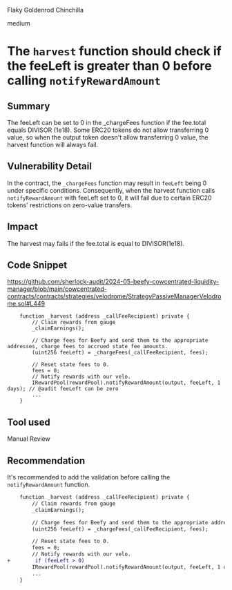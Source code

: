 Flaky Goldenrod Chinchilla

medium

# The `harvest` function should check if the feeLeft is greater than 0 before calling `notifyRewardAmount`


## Summary
The feeLeft can be set to 0 in the _chargeFees function if the fee.total equals DIVISOR (1e18).
Some ERC20 tokens do not allow transferring 0 value, so when the output token doesn't allow transferring 0 value, the harvest function will always fail.

## Vulnerability Detail
In the contract, the `_chargeFees` function may result in `feeLeft` being 0 under specific conditions.
Consequently, when the harvest function calls `notifyRewardAmount` with feeLeft set to 0, it will fail due to certain ERC20 tokens' restrictions on zero-value transfers.

## Impact
The harvest may fails if the fee.total is equal to DIVISOR(1e18).

## Code Snippet
https://github.com/sherlock-audit/2024-05-beefy-cowcentrated-liquidity-manager/blob/main/cowcentrated-contracts/contracts/strategies/velodrome/StrategyPassiveManagerVelodrome.sol#L449
```solidity
    function _harvest (address _callFeeRecipient) private {
        // Claim rewards from gauge
        _claimEarnings();

        // Charge fees for Beefy and send them to the appropriate addresses, charge fees to accrued state fee amounts.
        (uint256 feeLeft) = _chargeFees(_callFeeRecipient, fees);

        // Reset state fees to 0. 
        fees = 0;
        // Notify rewards with our velo. 
        IRewardPool(rewardPool).notifyRewardAmount(output, feeLeft, 1 days); // @audit feeLeft can be zero 
        ...
    }
```
## Tool used

Manual Review

## Recommendation
It's recommended to add the validation before calling the `notifyRewardAmount` function.

```diff
    function _harvest (address _callFeeRecipient) private {
        // Claim rewards from gauge
        _claimEarnings();

        // Charge fees for Beefy and send them to the appropriate addresses, charge fees to accrued state fee amounts.
        (uint256 feeLeft) = _chargeFees(_callFeeRecipient, fees);

        // Reset state fees to 0. 
        fees = 0;
        // Notify rewards with our velo. 
+        if (feeLeft > 0)
        IRewardPool(rewardPool).notifyRewardAmount(output, feeLeft, 1 days);
        ...
    }
```
